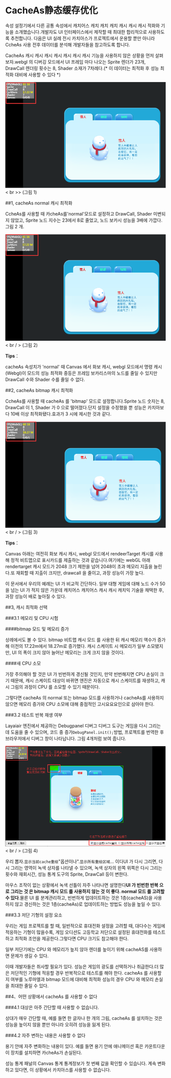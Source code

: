 # CacheAs静态缓存优化

속성 설정기에서 다른 공통 속성에서 캐치어스 캐치 캐치 캐치 캐시 캐시 캐시 적화와 기능을 소개했습니다.개발자도 UI 인터페이스에서 제작할 때 최대한 합리적으로 사용하도록 추천합니다. 다음은 UI 실례 전시 카치아스가 프로젝트에서 운용할 뿐만 아니라 CcheAs 사용 전후 데이터를 분석해 개발자들을 참고하도록 합니다.

CacheAs 캐시 캐시 캐시 캐시 캐시 캐시 캐시 기능을 사용하지 않은 상황을 먼저 살펴보자.webgl 의 디버깅 모드에서 UI 프레임 마다 나오는 Sprite 렌더가 23개, DrawCall 렌더링 횟수는 8, Shader 소재가 7차례다.(* 이 데이터는 최적화 후 성능 최적화 대비에 사용할 수 있다 *)



 ![imgage](img/1.png)< br >>
(그림 1)



##1, cacheAs normal 캐시 최적화

CcheAs를 사용할 때 카cheAs를'normal'모드로 설정하고 DrawCall, Shader 미변되지 않았고, Sprite 노드 지수는 23에서 8로 줄었고, 노드 보카시 성능을 3배에 가깝다.그림 2 개.

![图2](img/2.png)< br / > (그림 2)

**Tips**：

cacheAs 속성치가 'normal' 때 Canvas 에서 화보 캐시, webgl 모드에서 명령 캐시 (Webgl)이 모드의 성능 최적화 중등은 프레임 보카리스마의 노드를 줄일 수 있지만 DrawCall 수와 Shader 수를 줄일 수 없다.





##2, cacheAs bitmap 캐시 최적화

CcheAs를 사용할 때 cacheAs 를 'bitmap' 모드로 설정합니다.Sprite 노드 숫자는 8, DrawCall 이 1, Shader 가 0 으로 떨어졌다.단지 설정을 수정했을 뿐 성능은 카치아보다 10배 이상 최적화됐다.효과가 3 시에 제시한 것과 같다.

![图3](img/3.png)< br / > (그림 3)

**Tips**：

Canvas 아래는 여전히 화보 캐시 캐시, webgl 모드에서 rendeerTarget 캐시를 사용해 정적 비트맵으로 표시카드를 제출하는 것과 같습니다.여기에는 webGL 아래 rendertarget 캐시 모드가 2048 크기 제한을 넘어 2048이 초과 메모리 지출을 늘린다.또 재회할 때 지출이 크지만, drawcall 을 줄이고, 과장 성능이 가장 높다.

이 문서에서 우리의 예례는 UI 가 비교적 간단하다. 일부 대형 게임에 대해 노드 수가 50을 넘는 UI 가 적지 않은 가운데 캐치어스 캐치어스 캐시 캐시 캐치익 기술을 채택한 후, 과장 성능이 배로 높아질 수 있다.





##3, 캐시 최적화 선택

###3.1 메모리 및 CPU 시험

####bitmap 모드 및 메모리 증가

상례에서도 볼 수 있다. bitmap 비트맵 캐시 모드 를 사용한 뒤 캐시 메모리 액수가 증가해 이전의 17.22m에서 18.27m로 증가했다. 캐시 스케이트 시 메모리가 일부 소모됐지만, UI 의 폭이 크지 않아 늘어난 메모리는 크게 크지 않을 것이다.

####새 CPU 소모

가장 주의해야 할 것은 UI 가 빈번하게 경신될 것인지, 만약 빈번해지면 CPU 손실이 크기 때문에, 캐시 스케이트 대상이 바뀌면 엔진은 자동으로 캐시 스케이트를 재생하고, 캐시 그림의 과정이 CPU 를 소모할 수 있기 때문이다.

그렇다면 cacheAs 의 normal 또는 bitmap 모드를 사용하거나 cacheAs를 사용하지 않으면 메모리 증가와 CPU 소모에 대해 중점적인 고시요요요인으로 삼아야 한다.



###3.2 테스트 반복 재생 여부

Layaiair 엔진에서 제공하는 Debugpanel 디버그 디버그 도구는 게임을 다시 그리는 데 도움을 줄 수 있으며, 코드 중 증가`DebugPanel.init();`방법, 프로젝트를 번역한 후 브라우저에서 디버그 창이 나타납니다. 그림 4개처럼 보여 줍니다.

![图3](img/4.png)< br / > (그림 4)

우리 뽑자.`显示当前cache重绘`"옵션이나".`显示所有重绘区域`… 이다UI 가 다시 그리면, 다시 그리는 영역이 녹색 상자를 나타낼 수 있으며, 녹색 상자의 왼쪽 위쪽은 다시 그리는 횟수와 재회시간, 성능 통계 도구의 Sprite, DrawCall 등이 변한다.

마우스 조작이 없는 상황에서 녹색 선틀이 자주 나타나면 설명한다**UI 가 빈번한 반복 으로 그리는 것 은 bitmap 캐시 모드 를 사용하지 않는 것 이 좋다. normal 모드 를 고려할 수 있다**.물론 UI 를 분계관리하고, 빈번하게 업데이트하는 것은 1층(cacheAS)을 사용하지 않고 경신하는 것은 1층(cacheAs)로 업데이트하는 방법도 성능을 높일 수 있다.


###3.3 저단 기형의 설정 요소

우리는 게임 프로젝트를 할 때, 일반적으로 휴대전화 설정을 고려할 때, 대다수는 게임에 적응하는 기형이 많을수록, 게임 오디션도 고등학교 저단으로 설정된 휴대전화를 테스트하고 최적화 조언을 제공한다.그렇다면 CPU 크기도 참고해야 한다.

일부 저단기에는 CPU 와 메모리가 높지 않아 렌더를 높이기 위해 cacheAS를 사용하면 문제가 생길 수 있다.

이때 개발자들은 취사할 필요가 있다. 성능은 게임의 광도를 선택하거나 취급한다.더 많은 저단적인 기형에 적응할 경우 반복적으로 테스트를 해야 한다. cacheAs 를 사용할 지 여부를 노루마엘과 bitmap 모드에 대비해 최적화 성능의 경우 CPU 와 메모리 손실을 최대한 줄일 수 있다.



##4、어떤 상황에서 cacheAs 를 사용할 수 없다

###4.1 대상은 아주 간단할 때 사용할 수 없습니다.

상대가 매우 간단할 때, 예를 들면 한 글자나 한 개의 그림, cacheAs 를 설치하는 것은 성능을 높이지 않을 뿐만 아니라 오히려 성능을 잃게 된다.

###4.2 자주 변하는 내용은 사용할 수 없다

용기 안에 자주 변화하는 내용이 있다. 예를 들면 용기 안에 애니메이션 혹은 카운트다운 이 장치를 설치하면 카cheAs가 손실된다.

성능 통계 패널의 Canvas 통계 통계정보가 첫 번째 값을 확인할 수 있습니다. 계속 변화하고 있다면, 이 상황에서 카치아스를 사용할 수 없습니다.